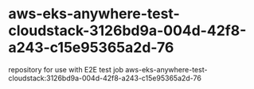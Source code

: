 # aws-eks-anywhere-test-cloudstack-3126bd9a-004d-42f8-a243-c15e95365a2d-76
repository for use with E2E test job aws-eks-anywhere-test-cloudstack:3126bd9a-004d-42f8-a243-c15e95365a2d-76

